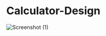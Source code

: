 # Calculator-Design
![Screenshot (1)](https://user-images.githubusercontent.com/91524062/194044133-0979f963-8ea5-4423-b553-c1e4ab06b850.png)
